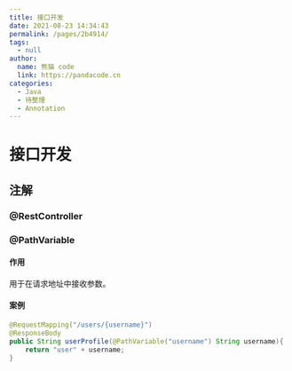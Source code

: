 ```yaml
---
title: 接口开发
date: 2021-08-23 14:34:43
permalink: /pages/2b4914/
tags: 
  - null
author: 
  name: 熊猫 code
  link: https://pandacode.cn
categories: 
  - Java
  - 待整理
  - Annotation
---
```


# 接口开发

## 注解
### @RestController

### @PathVariable

#### 作用

用于在请求地址中接收参数。
#### 案例

```java
@RequestMapping("/users/{username}")
@ResponseBody
public String userProfile(@PathVariable("username") String username){
    return "user" + username;
}
```
